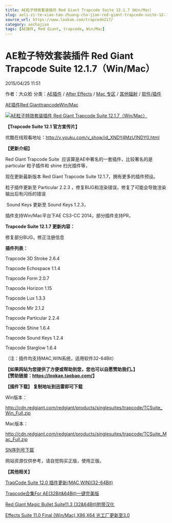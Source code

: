 ```yaml
---
title: AE粒子特效套装插件 Red Giant Trapcode Suite 12.1.7（Win/Mac）
slug: aeli-zi-te-xiao-tao-zhuang-cha-jian-red-giant-trapcode-suite-12-1-7-win-mac
source_url: https://www.lookae.com/trapcode217/
category: aechajian
tags: [AE插件, Red Giant, trapcode, Win/Mac]
---
```

# AE粒子特效套装插件 Red Giant Trapcode Suite 12.1.7（Win/Mac）

2015/04/25 11:51

作者：大众脸
分类：[AE插件](https://www.lookae.com/after-effects/aechajian/) / [After Effects](https://www.lookae.com/after-effects/) / [Mac 专区](https://www.lookae.com/mac-osx/) / [其他辐射](https://www.lookae.com/others/) / [软件/插件](https://www.lookae.com/qitarjcj/)

[AE插件](https://www.lookae.com/tag/ae%e6%8f%92%e4%bb%b6/)[Red Giant](https://www.lookae.com/tag/red-giant/)[trapcode](https://www.lookae.com/tag/trapcode/)[Win/Mac](https://www.lookae.com/tag/winmac/)

[![AE粒子特效套装插件 Red Giant Trapcode Suite 12.1.7（Win/Mac）](https://www.lookae.com/wp-content/uploads/2015/04/Trapcode12.jpg "AE粒子特效套装插件 Red Giant Trapcode Suite 12.1.7（Win/Mac）-LookAE.com")](https://www.lookae.com/wp-content/uploads/2015/04/Trapcode12.jpg)

**【Trapcode Suite 12.1 官方宣传片】**

优酷在线观看地址：<http://v.youku.com/v_show/id_XNDY4MzU1NDY0.html>

**【更新介绍】**

Red Giant Trapcode Suite  应该算是AE中著名的一套插件，比较著名的是 particular 粒子插件和 shine 扫光插件等，

现在更新最新版本 Red Giant Trapcode Suite 12.1.7，拥有更多的插件预设。

粒子插件更新至 Particular 2.2.3 ，修复BUG和渲染错误，修复了可能会导致渲染输出后有闪烁的错误

 Sound Keys 更新至 Sound Keys 1.2.3，

插件支持Win/Mac平台下AE CS3-CC 2014，部分插件支持PR，

**Trapcode Suite 12.1.7 更新内容：**

修复部分BUG，修正注册信息

**插件列表：**

Trapcode 3D Stroke 2.6.4

Trapcode Echospace 1.1.4

Trapcode Form 2.0.7

Trapcode Horizon 1.15

Trapcode Lux 1.3.3

Trapcode Mir 2.1.2

Trapcode Particular 2.2.4

Trapcode Shine 1.6.4

Trapcode Sound Keys 1.2.4

Trapcode Starglow 1.6.4

（注：插件均支持MAC,WIN系统，适用软件32-64Bit）

**【如果网站为您提供了方便或帮助到您，您也可以自愿赞助我们。】  
【赞助链接：<https://lookae.taobao.com/>】**

**【插件下载】 复制地址到迅雷即可下载**

Win版本：

<http://cdn.redgiant.com/redgiant/products/singlesuites/trapcode/TCSuite_Win_Full.zip>

Mac版本：

<http://cdn.redgiant.com/redgiant/products/singlesuites/trapcode/TCSuite_Mac_Full.zip>

[SN序列号下载](https://www.400gb.com/file/26701927)

网站资源仅供参考，请自觉购买正版，使用正版。

**【其他相关】**

[TrapCode Suite 12.0 插件更新(MAC,WIN)(32-64Bit)](https://www.lookae.com/trapcode-suite-12-0/)

[Trapcode合集For AE(32Bit&64Bit)一键完美版](https://www.lookae.com/red-giant-trapcode-for-ae32bit64bit/)

[Red Giant Magic Bullet Suite11.3 (32&64Bit)附带汉化](https://www.lookae.com/red-giant-magic-bullet-suite11-3-chs/)

[Effects Suite 11.0 Final (Win/Mac) X86,X64 光工厂更新至3.0](https://www.lookae.com/effects-suite-11/)
